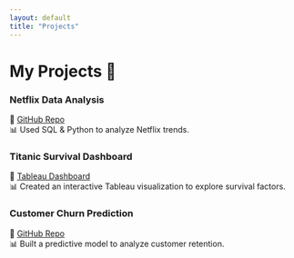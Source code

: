 ```yaml
---
layout: default
title: "Projects"
---
```


# My Projects 🚀
### Netflix Data Analysis  
🔗 [GitHub Repo](https://github.com/inaya-rizvi/netflix-analysis)  
📊 Used SQL & Python to analyze Netflix trends.

### Titanic Survival Dashboard  
🔗 [Tableau Dashboard](https://public.tableau.com/profile/inaya-rizvi)  
📊 Created an interactive Tableau visualization to explore survival factors.

### Customer Churn Prediction  
🔗 [GitHub Repo](https://github.com/inaya-rizvi/customer-churn)  
📊 Built a predictive model to analyze customer retention.
